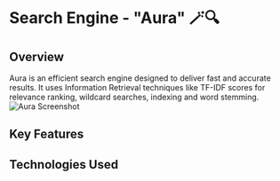 #  Search Engine - "Aura" 🪄🔍

## Overview
Aura is an efficient search engine designed to deliver fast and accurate results. It uses Information Retrieval techniques like TF-IDF scores for relevance ranking, wildcard searches, indexing and word stemming.
![Aura Screenshot](./aura-photo.png)

## Key Features

## Technologies Used

